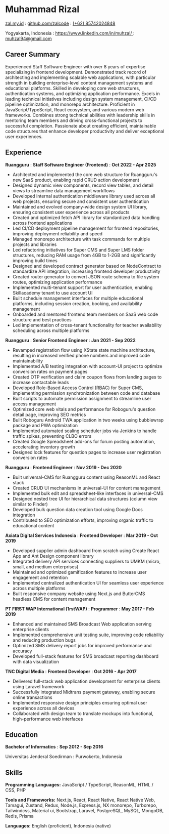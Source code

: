 ---
---

# Muhammad Rizal

<span class="iconify" data-icon="charm:person"></span> [zal.my.id](https://zal.my.id/)
  : <span class="iconify" data-icon="tabler:brand-github"></span> [github.com/zalcode](https://github.com/zalcode)
  : <span class="iconify" data-icon="tabler:phone"></span> [(+62) 85742024848](https://wa.me/6285742024848)

<span class="iconify" data-icon="ic:outline-location-on"></span> Yogyakarta, Indonesia
  : <span class="iconify" data-icon="tabler:brand-linkedin"></span> [https://www.linkedin.com/in/muhzal/
](https://www.linkedin.com/in/muhzal/)
  : <span class="iconify" data-icon="tabler:mail"></span> [muhzal94@gmail.com](mailto:muhzal94@gmail.com)

## Career Summary

Experienced Staff Software Engineer with over 8 years of expertise specializing in frontend development. Demonstrated track record of architecting and implementing scalable web applications, with particular strength in building enterprise-level content management systems and educational platforms. Skilled in developing core web structures, authentication systems, and optimizing application performance. Excels in leading technical initiatives including design system management, CI/CD pipeline optimization, and monorepo architecture. Proficient in JavaScript/TypeScript, React ecosystem, and various modern web frameworks. Combines strong technical abilities with leadership skills in mentoring team members and driving cross-functional projects to successful completion. Passionate about creating efficient, maintainable code structures that enhance developer productivity and deliver exceptional user experiences.

## Experience

**Ruangguru**
 : **Staff Software Engineer (Frontend)**
 : **Oct 2022 - Apr 2025**
- Architected and implemented the core web structure for Ruangguru's new SaaS product, enabling rapid CRUD action development
- Designed dynamic view components, record view tables, and detail views to streamline data management workflows
- Developed internal authentication middleware library used across all web projects, ensuring secure and consistent user authentication
- Maintained and evolved company-wide design system UI library, ensuring consistent user experience across all products
- Created and optimized fetch API library for standardized data handling across frontend applications
- Led CI/CD deployment pipeline management for frontend repositories, improving deployment reliability and speed
- Managed monorepo architecture with task commands for multiple projects and libraries
- Led refactoring initiatives for Super CMS and Super LMS folder structures, reducing RAM usage from 4GB to 1-2GB and significantly improving build times
- Designed and developed contract generator based on NodeContract to standardize API integration, increasing frontend developer productivity
- Created router generator to convert JSON route schema to file system routes, optimizing application performance
- Implemented multi-tenant support for user authentication, enabling Skillacademy tenant to use account UI
- Built schedule management interfaces for multiple educational platforms, including session creation, booking, and availability management
- Onboarded and mentored frontend team members on SaaS web code structure and best practices
- Led implementation of cross-tenant functionality for teacher availability scheduling across multiple platforms

**Ruangguru**
 : **Senior Frontend Engineer**
 : **Jan 2021 - Sep 2022**

- Revamped registration flow using XState state machine architecture, resulting in increased verified phone numbers and improved code maintainability
- Implemented A/B testing integration with account-UI project to optimize conversion rates on payment pages
- Created OTP verification and claim coupon flows from landing pages to increase contactable leads
- Developed Role-Based Access Control (RBAC) for Super CMS, implementing permission synchronization between code and database
- Built scripts to automate permission assignment to streamline user access management
- Optimized core web vitals and performance for Roboguru's question detail page, improving SEO metrics
- Built Roboguru Android TWA application in two weeks using bubblewrap package and PWA optimization
- Implemented automated scaling scheduler jobs via Jenkins to handle traffic spikes, preventing CLBO errors
- Created Google Spreadsheet add-ons for forum posting automation, accelerating inventory growth
- Designed lock features for question pages to increase user registration conversion rates

**Ruangguru**
  : **Frontend Engineer**
  : **Nov 2019 - Dec 2020**

- Built universal-CMS for Ruangguru content using ReasonML and React stack
- Created CRUD UI mechanisms in universal-UI for content management
- Implemented bulk edit and spreadsheet-like interfaces in universal-CMS
- Designed nested tree UI for hierarchical data structures (column view similar to Finder)
- Developed bulk question data creation tool using Google Docs integration
- Contributed to SEO optimization efforts, improving organic traffic to educational content

**Axiata Digital Services Indonesia**
  : **Frontend Developer**
  : **Mar 2019 - Oct 2019**

- Developed supplier admin dashboard from scratch using Create React App and Ant Design component library
- Integrated delivery API services connecting suppliers to UMKM (micro, small, and medium enterprises)
- Maintained and optimized gamification features to increase user engagement and retention
- Implemented centralized authentication UI for seamless user experience across multiple platforms
- Built responsive company website using Next.js and ButterCMS headless CMS for content management

**PT FIRST WAP International (1rstWAP)**
  : **Programmer**
  : **May 2017 - Feb 2019**

- Enhanced and maintained SMS Broadcast Web application serving enterprise clients
- Implemented comprehensive unit testing suite, improving code reliability and reducing production bugs
- Optimized SMS delivery report jobs for improved performance and accuracy
- Developed full-stack features for SMS broadcast reporting dashboard with data visualization

**TNC Digital Media**
  : **Frontend Developer**
  : **Oct 2016 - Apr 2017**

- Delivered full-stack web application development for enterprise clients using Laravel framework
- Successfully integrated Midtrans payment gateway, enabling secure online transactions
- Implemented responsive design principles ensuring optimal user experience across all devices
- Collaborated with design team to translate mockups into functional, high-performance web interfaces

## Education

**Bachelor of Informatics**
  : **Sep 2012 - Sep 2016**

Universitas Jenderal Soedirman
  : Purwokerto, Indonesia

## Skills

**Programming Languages:** <span class="iconify" data-icon="vscode-icons:file-type-js-official"></span> JavaScript / <span class="iconify" data-icon="vscode-icons:file-type-typescript-official"></span> TypeScript, <span class="iconify" data-icon="vscode-icons:file-type-reason"></span> ReasonML, <span class="iconify" data-icon="vscode-icons:file-type-html"></span> HTML / <span class="iconify" data-icon="vscode-icons:file-type-css"></span> CSS, <span class="iconify" data-icon="vscode-icons:file-type-php"></span> PHP

**Tools and Frameworks:** Next.js, React, React Native, React Native Web, Tamagui, Zustand, Redux, Node.js, Express.js, NX monorepo, Turborepo, Tailwindcss, Material ui, Bootstrap, Laravel, PostgreSQL, MySQL, MongoDB, Redis, Prisma

**Languages:** English (proficient), Indonesia (native)
